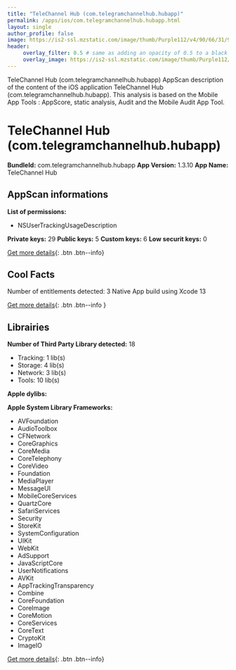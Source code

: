 ```yaml
---
title: "TeleChannel Hub (com.telegramchannelhub.hubapp)"
permalink: /apps/ios/com.telegramchannelhub.hubapp.html
layout: single
author_profile: false
image: https://is2-ssl.mzstatic.com/image/thumb/Purple112/v4/90/66/31/90663192-a4a1-176d-e3e4-01a0dc8f7571/AppIcon-1x_U007emarketing-0-6-0-85-220.png/512x512bb.jpg
header: 
     overlay_filter: 0.5 # same as adding an opacity of 0.5 to a black background
     overlay_image: https://is2-ssl.mzstatic.com/image/thumb/Purple112/v4/90/66/31/90663192-a4a1-176d-e3e4-01a0dc8f7571/AppIcon-1x_U007emarketing-0-6-0-85-220.png/512x512bb.jpg
---
```

TeleChannel Hub (com.telegramchannelhub.hubapp) AppScan description of the content of the iOS application TeleChannel Hub (com.telegramchannelhub.hubapp). This analysis is based on the Mobile App Tools : AppScore, static analysis, Audit and the Mobile Audit App Tool.

# TeleChannel Hub (com.telegramchannelhub.hubapp)

**BundleId:** com.telegramchannelhub.hubapp
**App Version:** 1.3.10
**App Name:** TeleChannel Hub


## AppScan informations 

**List of permissions:** 
- NSUserTrackingUsageDescription
  
  
**Private keys:** 29
**Public keys:** 5
**Custom keys:** 6
**Low securit keys:** 0
  
[Get more details](/pricing.html){: .btn .btn--info}

## Cool Facts

Number of entitlements detected: 3
Native App
build using Xcode 13
  
[Get more details](/pricing.html){: .btn .btn--info }

## Librairies 
**Number of Third Party Library detected:** 18
- Tracking: 1 lib(s)
- Storage: 4 lib(s)
- Network: 3 lib(s)
- Tools: 10 lib(s)


**Apple dylibs:**


**Apple System Library Frameworks:**
- AVFoundation
- AudioToolbox
- CFNetwork
- CoreGraphics
- CoreMedia
- CoreTelephony
- CoreVideo
- Foundation
- MediaPlayer
- MessageUI
- MobileCoreServices
- QuartzCore
- SafariServices
- Security
- StoreKit
- SystemConfiguration
- UIKit
- WebKit
- AdSupport
- JavaScriptCore
- UserNotifications
- AVKit
- AppTrackingTransparency
- Combine
- CoreFoundation
- CoreImage
- CoreMotion
- CoreServices
- CoreText
- CryptoKit
- ImageIO


  
[Get more details](/pricing.html){: .btn .btn--info}

